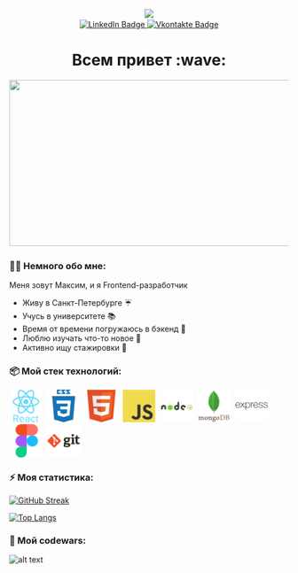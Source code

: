 <div id="header" align="center"> 
  <img src="https://media.giphy.com/media/o0vwzuFwCGAFO/giphy.gif" width="100"/> 
  <div id="badges">
    <a href="your-linkedin-URL">
      <img src="https://img.shields.io/badge/LinkedIn-blue?style=for-the-badge&logo=linkedin&logoColor=white" alt="LinkedIn Badge"/>
    </a>
    <a href="https://vk.com/qwerty0555" target="_blank">
      <img src="https://img.shields.io/badge/-%D0%92%D0%BA%D0%BE%D0%BD%D1%82%D0%B0%D0%BA%D1%82%D0%B5-blue?style=for-the-badge" alt="Vkontakte Badge"/>
    </a>
  </div>
  <!--<img src="https://komarev.com/ghpvc/?username=gettotawer&style=flat-square&color=blue" alt=""/>-->
  <h1>
    Всем привет :wave:
  </h1>
</div>

<div align="center">
  <img src="https://media.giphy.com/media/eCqFYAVjjDksg/giphy.gif" width="600" height="300"/>
</div>

### :man_technologist: Немного обо мне:
Меня зовут Максим, и я Frontend-разработчик<br/>
- Живу в Санкт-Петербурге :umbrella:<br/>
- Учусь в университете :books:<br/>
- Время от времени погружаюсь в бэкенд :microscope:<br/>
- Люблю изучать что-то новое :hatching_chick:<br/>
- Активно ищу стажировки :eyes:<br/>

### :package: Мой стек технологий:
<div>
  <img src="https://github.com/devicons/devicon/blob/master/icons/react/react-original-wordmark.svg" title="React" alt="React" width="60" height="60"/>&nbsp;
  <img src="https://github.com/devicons/devicon/blob/master/icons/css3/css3-plain-wordmark.svg"  title="CSS3" alt="CSS" width="60" height="60"/>&nbsp;
  <img src="https://github.com/devicons/devicon/blob/master/icons/html5/html5-original.svg" title="HTML5" alt="HTML" width="60" height="60"/>&nbsp;
  <img src="https://github.com/devicons/devicon/blob/master/icons/javascript/javascript-original.svg" title="JavaScript" alt="JavaScript" width="60" height="60"/>&nbsp;
  <img src="https://github.com/devicons/devicon/blob/master/icons/nodejs/nodejs-original-wordmark.svg" title="NodeJS" alt="NodeJS" width="60" height="60"/>&nbsp;
  <img src="https://github.com/devicons/devicon/blob/master/icons/mongodb/mongodb-original-wordmark.svg" title="MongoDB" alt="MongoDB" width="60" height="60"/>&nbsp;
  <img src="https://github.com/devicons/devicon/blob/master/icons/express/express-original-wordmark.svg" title="Express" alt="Express" width="60" height="60"/>&nbsp;
  <img src="https://github.com/devicons/devicon/blob/master/icons/figma/figma-original.svg" title="Figma" alt="Figma" width="60" height="60"/>&nbsp;
  <img src="https://github.com/devicons/devicon/blob/master/icons/git/git-original-wordmark.svg" title="Git" **alt="Git" width="60" height="60"/>
</div>

### :zap: Моя статистика:
[![GitHub Streak](https://streak-stats.demolab.com?user=gettotawer&theme=react&border_radius=5&locale=ru)](https://git.io/streak-stats)

[![Top Langs](https://github-readme-stats.vercel.app/api/top-langs/?username=gettotawer&layout=compact&theme=react)](https://github.com/anuraghazra/github-readme-stats)

### :kimono: Мой codewars:
![alt text](https://www.codewars.com/users/gettotawer/badges/large "codewars статистика")
